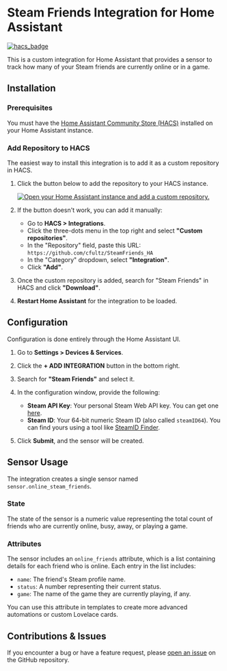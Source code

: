 # Steam Friends Integration for Home Assistant

[![hacs_badge](https://img.shields.io/badge/HACS-Custom-41BDF5.svg)](https://github.com/hacs/integration)

This is a custom integration for Home Assistant that provides a sensor to track how many of your Steam friends are currently online or in a game.


## Installation

### Prerequisites

You must have the [Home Assistant Community Store (HACS)](https://hacs.xyz/) installed on your Home Assistant instance.


### Add Repository to HACS

The easiest way to install this integration is to add it as a custom repository in HACS.

1.  Click the button below to add the repository to your HACS instance.

    [![Open your Home Assistant instance and add a custom repository.](https://my.home-assistant.io/badges/hacs_repository.svg)](https://my.home-assistant.io/redirect/hacs_repository/?owner=cfultz&repository=SteamFriends_HA&category=integration)

2.  If the button doesn't work, you can add it manually:
    * Go to **HACS > Integrations**.
    * Click the three-dots menu in the top right and select **"Custom repositories"**.
    * In the "Repository" field, paste this URL: `https://github.com/cfultz/SteamFriends_HA`
    * In the "Category" dropdown, select **"Integration"**.
    * Click **"Add"**.

3.  Once the custom repository is added, search for "Steam Friends" in HACS and click **"Download"**.

4.  **Restart Home Assistant** for the integration to be loaded.


## Configuration

Configuration is done entirely through the Home Assistant UI.

1.  Go to **Settings > Devices & Services**.
2.  Click the **+ ADD INTEGRATION** button in the bottom right.
3.  Search for **"Steam Friends"** and select it.
4.  In the configuration window, provide the following:
    * **Steam API Key**: Your personal Steam Web API key. You can get one [here](https://steamcommunity.com/dev/apikey).
    * **Steam ID**: Your 64-bit numeric Steam ID (also called `steamID64`). You can find yours using a tool like [SteamID Finder](https://www.steamidfinder.com/).

5.  Click **Submit**, and the sensor will be created.


## Sensor Usage

The integration creates a single sensor named `sensor.online_steam_friends`.

### State

The state of the sensor is a numeric value representing the total count of friends who are currently online, busy, away, or playing a game.

### Attributes

The sensor includes an `online_friends` attribute, which is a list containing details for each friend who is online. Each entry in the list includes:
* `name`: The friend's Steam profile name.
* `status`: A number representing their current status.
* `game`: The name of the game they are currently playing, if any.

You can use this attribute in templates to create more advanced automations or custom Lovelace cards.


## Contributions & Issues

If you encounter a bug or have a feature request, please [open an issue](https://github.com/cfultz/SteamFriends_HA/issues) on the GitHub repository.
